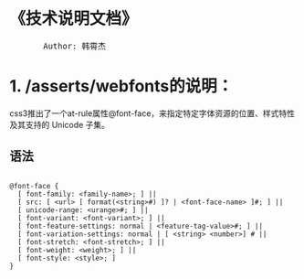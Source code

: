 # <b>《技术说明文档》</b>

<pre>       Author: 韩霄杰</pre>
# 1. /asserts/webfonts的说明：
css3推出了一个at-rule属性@font-face，来指定特定字体资源的位置、样式特性及其支持的 Unicode 子集。
## 语法

```

@font-face {
  [ font-family: <family-name>; ] ||
  [ src: [ <url> [ format(<string>#) ]? | <font-face-name> ]#; ] ||
  [ unicode-range: <urange>#; ] ||
  [ font-variant: <font-variant>; ] ||
  [ font-feature-settings: normal | <feature-tag-value>#; ] ||
  [ font-variation-settings: normal | [ <string> <number>] # ||
  [ font-stretch: <font-stretch>; ] ||
  [ font-weight: <weight>; ] ||
  [ font-style: <style>; ]
}

```
